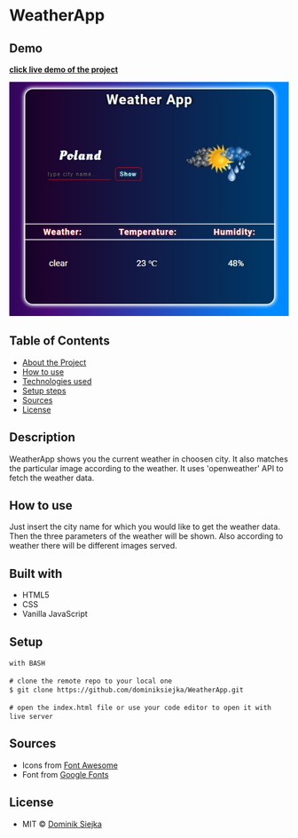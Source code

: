 # WeatherApp

## Demo

[**click live demo of the project**](https://dominiksiejka.github.io/WeatherApp)

![WeatherApp preview](./assets/weather.jpg)

## Table of Contents

- [About the Project](#description)
- [How to use](#how-to-use)
- [Technologies used](#built-with)
- [Setup steps](#setup)
- [Sources](#sources)
- [License](#license)

## Description

WeatherApp shows you the current weather in choosen city. It also matches the particular image according to the weather. It uses 'openweather' API to fetch the weather data.

## How to use

Just insert the city name for which you would like to get the weather data. Then the three parameters of the weather will be shown. Also according to weather there will be different images served.

## Built with

- HTML5
- CSS
- Vanilla JavaScript

## Setup

```
with BASH

# clone the remote repo to your local one
$ git clone https://github.com/dominiksiejka/WeatherApp.git

# open the index.html file or use your code editor to open it with live server

```

## Sources

- Icons from [Font Awesome ](https://fontawesome.com)
- Font from [Google Fonts ](https://fonts.google.com/)

## License

- MIT © [Dominik Siejka ](https://github.com/dominiksiejka/WeatherApp)
